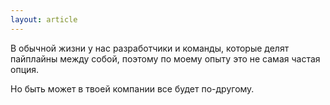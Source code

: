 ```yaml
---
layout: article
---
```

В обычной жизни у нас разработчики и команды, которые делят пайплайны между собой, поэтому по моему опыту это не самая частая опция.

Но быть может в твоей компании все будет по-другому.
